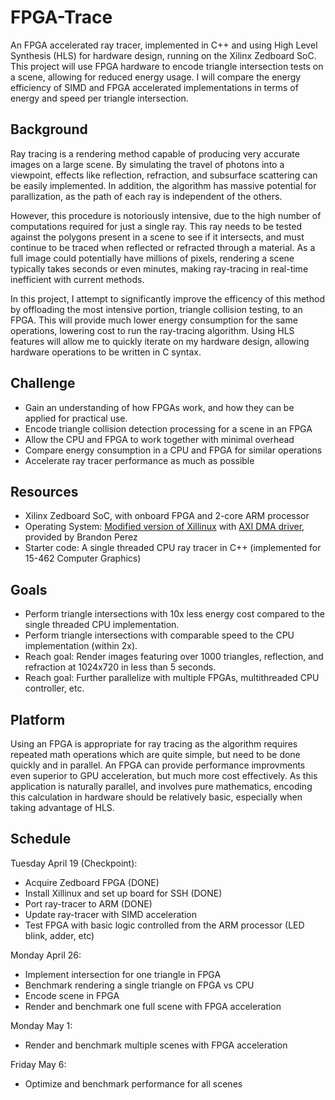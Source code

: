 # FPGA-Trace

An FPGA accelerated ray tracer, implemented in C++ and using High Level Synthesis (HLS) for hardware design, running on the Xilinx Zedboard SoC.
This project will use FPGA hardware to encode triangle intersection tests on a scene, allowing for reduced energy usage. I will compare the energy efficiency of SIMD and FPGA accelerated implementations in terms of energy and speed per triangle intersection.

## Background

Ray tracing is a rendering method capable of producing very accurate images on a large scene.
By simulating the travel of photons into a viewpoint, effects like reflection, refraction, and subsurface scattering can be easily implemented.
In addition, the algorithm has massive potential for parallization, as the path of each ray is independent of the others.

However, this procedure is notoriously intensive, due to the high number of computations required for just a single ray. This ray needs to be tested against the polygons present in a scene to see if it intersects, and must continue to be traced when reflected or refracted through a material. As a full image could potentially have millions of pixels, rendering a scene typically takes seconds or even minutes, making ray-tracing in real-time inefficient with current methods.

In this project, I attempt to significantly improve the efficency of this method by offloading the most intensive portion, triangle collision testing, to an FPGA. This will provide much lower energy consumption for the same operations, lowering cost to run the ray-tracing algorithm.
Using HLS features will allow me to quickly iterate on my hardware design, allowing hardware operations to be written in C syntax.

## Challenge

* Gain an understanding of how FPGAs work, and how they can be applied for practical use.
* Encode triangle collision detection processing for a scene in an FPGA
* Allow the CPU and FPGA to work together with minimal overhead
* Compare energy consumption in a CPU and FPGA for similar operations
* Accelerate ray tracer performance as much as possible

## Resources

* Xilinx Zedboard SoC, with onboard FPGA and 2-core ARM processor
* Operating System: [Modified version of Xillinux](https://github.com/bperez77/zynq_linux) with [AXI DMA driver](https://github.com/bperez77/zynq_linux), provided by Brandon Perez
* Starter code: A single threaded CPU ray tracer in C++ (implemented for 15-462 Computer Graphics)

## Goals

* Perform triangle intersections with 10x less energy cost compared to the single threaded CPU implementation.
* Perform triangle intersections with comparable speed to the CPU implementation (within 2x).
* Reach goal: Render images featuring over 1000 triangles, reflection, and refraction at 1024x720 in less than 5 seconds.
* Reach goal: Further parallelize with multiple FPGAs, multithreaded CPU controller, etc.

## Platform

Using an FPGA is appropriate for ray tracing as the algorithm requires repeated math operations which are quite simple, but need to be done quickly and in parallel. An FPGA can provide performance improvments even superior to GPU acceleration, but much more cost effectively. As this application is naturally parallel, and involves pure mathematics, encoding this calculation in hardware should be relatively basic, especially when taking advantage of HLS.

## Schedule

Tuesday April 19 (Checkpoint):

* Acquire Zedboard FPGA (DONE)
* Install Xillinux and set up board for SSH (DONE)
* Port ray-tracer to ARM (DONE)
* Update ray-tracer with SIMD acceleration
* Test FPGA with basic logic controlled from the ARM processor (LED blink, adder, etc)

Monday April 26:

* Implement intersection for one triangle in FPGA
* Benchmark rendering a single triangle on FPGA vs CPU
* Encode scene in FPGA
* Render and benchmark one full scene with FPGA acceleration

Monday May 1:

* Render and benchmark multiple scenes with FPGA acceleration

Friday May 6:

* Optimize and benchmark performance for all scenes

